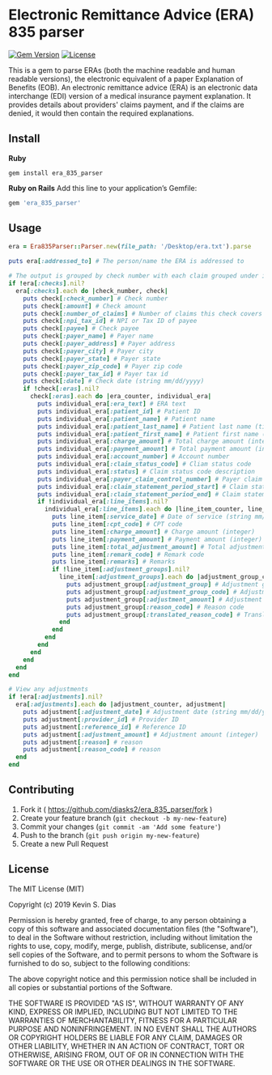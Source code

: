 # Electronic Remittance Advice (ERA) 835 parser

[![Gem Version](https://badge.fury.io/rb/era_835_parser.svg)](http://badge.fury.io/rb/era_835_parser) [![License](https://img.shields.io/badge/license-MIT-brightgreen.svg?style=flat)](https://github.com/diasks2/era_835_parser/blob/master/LICENSE.txt)

This is a gem to parse ERAs (both the machine readable and human readable versions), the electronic equivalent of a paper Explanation of Benefits (EOB). An electronic remittance advice (ERA) is an electronic data interchange (EDI) version of a medical insurance payment explanation. It provides details about providers' claims payment, and if the claims are denied, it would then contain the required explanations.

## Install

**Ruby**
```
gem install era_835_parser
```

**Ruby on Rails**
Add this line to your application’s Gemfile:
```ruby
gem 'era_835_parser'
```

## Usage

```ruby
era = Era835Parser::Parser.new(file_path: '/Desktop/era.txt').parse

puts era[:addressed_to] # The person/name the ERA is addressed to

# The output is grouped by check number with each claim grouped under its respective check
if !era[:checks].nil?
  era[:checks].each do |check_number, check|
    puts check[:check_number] # Check number
    puts check[:amount] # Check amount
    puts check[:number_of_claims] # Number of claims this check covers (integer)
    puts check[:npi_tax_id] # NPI or Tax ID of payee
    puts check[:payee] # Check payee
    puts check[:payer_name] # Payer name
    puts check[:payer_address] # Payer address
    puts check[:payer_city] # Payer city
    puts check[:payer_state] # Payer state
    puts check[:payer_zip_code] # Payer zip code
    puts check[:payer_tax_id] # Payer tax id
    puts check[:date] # Check date (string mm/dd/yyyy)
    if !check[:eras].nil?
      check[:eras].each do |era_counter, individual_era|
        puts individual_era[:era_text] # ERA text
        puts individual_era[:patient_id] # Patient ID
        puts individual_era[:patient_name] # Patient name
        puts individual_era[:patient_last_name] # Patient last name (titlized)
        puts individual_era[:patient_first_name] # Patient first name (titlized)
        puts individual_era[:charge_amount] # Total charge amount (integer)
        puts individual_era[:payment_amount] # Total payment amount (integer)
        puts individual_era[:account_number] # Account number
        puts individual_era[:claim_status_code] # Cliam status code
        puts individual_era[:status] # Claim status code description
        puts individual_era[:payer_claim_control_number] # Payer claim control number
        puts individual_era[:claim_statement_period_start] # Claim statement period start
        puts individual_era[:claim_statement_period_end] # Claim statement period end
        if !individual_era[:line_items].nil?
          individual_era[:line_items].each do |line_item_counter, line_item|
            puts line_item[:service_date] # Date of service (string mm/dd/yyyy)
            puts line_item[:cpt_code] # CPT code
            puts line_item[:charge_amount] # Charge amount (integer)
            puts line_item[:payment_amount] # Payment amount (integer)
            puts line_item[:total_adjustment_amount] # Total adjustment amount (integer)
            puts line_item[:remark_code] # Remark code
            puts line_item[:remarks] # Remarks
            if !line_item[:adjustment_groups].nil?
              line_item[:adjustment_groups].each do |adjustment_group_counter, adjustment_group|
                puts adjustment_group[:adjustment_group] # Adjustment group
                puts adjustment_group[:adjustment_group_code] # Adjustment group code
                puts adjustment_group[:adjustment_amount] # Adjustment amount (integer)
                puts adjustment_group[:reason_code] # Reason code
                puts adjustment_group[:translated_reason_code] # Translated reason code
              end
            end
          end
        end
      end
    end
  end
end

# View any adjustments
if !era[:adjustments].nil?
  era[:adjustments].each do |adjustment_counter, adjustment|
    puts adjustment[:adjustment_date] # Adjustment date (string mm/dd/yyyy)
    puts adjustment[:provider_id] # Provider ID
    puts adjustment[:reference_id] # Reference ID
    puts adjustment[:adjustment_amount] # Adjustment amount (integer)
    puts adjustment[:reason] # reason
    puts adjustment[:reason_code] # reason
  end
end

```

## Contributing

1. Fork it ( https://github.com/diasks2/era_835_parser/fork )
2. Create your feature branch (`git checkout -b my-new-feature`)
3. Commit your changes (`git commit -am 'Add some feature'`)
4. Push to the branch (`git push origin my-new-feature`)
5. Create a new Pull Request

## License

The MIT License (MIT)

Copyright (c) 2019 Kevin S. Dias

Permission is hereby granted, free of charge, to any person obtaining a copy
of this software and associated documentation files (the "Software"), to deal
in the Software without restriction, including without limitation the rights
to use, copy, modify, merge, publish, distribute, sublicense, and/or sell
copies of the Software, and to permit persons to whom the Software is
furnished to do so, subject to the following conditions:

The above copyright notice and this permission notice shall be included in
all copies or substantial portions of the Software.

THE SOFTWARE IS PROVIDED "AS IS", WITHOUT WARRANTY OF ANY KIND, EXPRESS OR
IMPLIED, INCLUDING BUT NOT LIMITED TO THE WARRANTIES OF MERCHANTABILITY,
FITNESS FOR A PARTICULAR PURPOSE AND NONINFRINGEMENT. IN NO EVENT SHALL THE
AUTHORS OR COPYRIGHT HOLDERS BE LIABLE FOR ANY CLAIM, DAMAGES OR OTHER
LIABILITY, WHETHER IN AN ACTION OF CONTRACT, TORT OR OTHERWISE, ARISING FROM,
OUT OF OR IN CONNECTION WITH THE SOFTWARE OR THE USE OR OTHER DEALINGS IN
THE SOFTWARE.